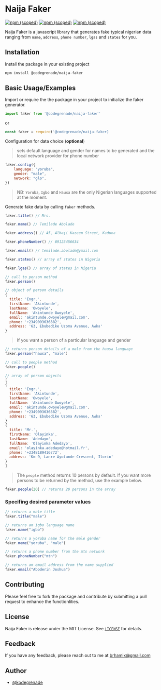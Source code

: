 # Naija Faker

[![npm (scoped)](https://img.shields.io/npm/v/@codegrenade/naija-faker.svg)](https://www.npmjs.com/package/@codegrenade/naija-faker)
[![npm (scoped)](https://img.shields.io/badge/npm-%40codegrenade%2Fnaija--faker-brightgreen.svg)](https://www.npmjs.com/package/@codegrenade/naija-faker)
[![npm (scoped)](https://img.shields.io/npm/l/@codegrenade/naija-faker)](https://www.npmjs.com/package/@codegrenade/naija-faker)

Naija Faker is a javascript library that generates fake typical nigerian data ranging from `name`, `address`, `phone number`, `lgas` and `states` for you.

## Installation
Install the package in your existing project

```bash
npm install @codegrenade/naija-faker
```

## Basic Usage/Examples
Import or require the the package in your project to initialize the faker generator.

```javascript
import faker from '@codegrenade/naija-faker'
```
or 

```javascript
const faker = require('@codegrenade/naija-faker)
```

Configuration for data choice (**optional**)

> sets default language and gender for names to be generated and the local network provider for phone number
```javascript
faker.config({
	language: "yoruba",
	gender: "male",
	network: "glo",
})

```
> NB: `Yoruba`, `Igbo` and `Hausa` are the only Nigerian languages supported at the moment.

Generate fake data by calling `faker` methods.

```javascript
faker.title() // Mrs.

faker.name() // Temilade Abolade

faker.address() // 45, Alhaji Kazeem Street, Kaduna

faker.phoneNumber() // 09123456634

faker.email() // temilade.abolade@ymail.com

faker.states() // array of states in Nigeria

faker.lgas() // array of states in Nigeria
```

```javascript
// call to person method
faker.person() 

// object of person details
{
  title: 'Engr.',
  firstName: 'Akintunde',
  lastName: 'Owoyele',
  fullName: 'Akintunde Owoyele',
  email: 'akintunde.owoyele@gmail.com',
  phone: '+2349093636382',
  address: '63, Ebubedike Uzoma Avenue, Awka'
}
```

> If you want a person of a particular language and gender

```javascript
// returns person details of a male from the hausa language
faker.person("hausa", "male") 
```


```javascript
// call to people method
faker.people()

// array of person objects
[
{
  title: 'Engr.',
  firstName: 'Akintunde',
  lastName: 'Owoyele',
  fullName: 'Akintunde Owoyele',
  email: 'akintunde.owoyele@gmail.com',
  phone: '+2349093636382',
  address: '63, Ebubedike Uzoma Avenue, Awka'
}
{
  title: 'Mr.',
  firstName: 'Olayinka',
  lastName: 'Adedayo',
  fullName: 'Olayinka Adedayo',
  email: 'olayinka.adedayo@hotmail.fr',
  phone: '+2348189416772',
  address: 'Km 9, Lanre Ayotunde Crescent, Ilorin'
}
]
```
> The `people` method returns 10 persons by default. If you want more persons to be returned by the method, use the example below.

```javascript
faker.people(20) // returns 20 persons in the array
```

### Specifing desired parameter values
```javascript
// returns a male title
faker.title("male") 

// returns an igbo language name
faker.name("igbo") 

// returns a yoruba name for the male gender
faker.name("yoruba", "male") 

// returns a phone number from the mtn network
faker.phoneNumber("mtn")

// returns an email address from the name supplied
faker.email("Aboderin Joshua")
```

## Contributing
Please feel free to fork the package and contribute by submitting a pull request to enhance the functionlities.

## License
Naija Faker is release under the MIT License. See [`LICENSE`](LICENSE) for details.

## Feedback
If you have any feedback, please reach out to me at brhamix@gmail.com

## Author
- [@kodegrenade](https://www.github.com/kodegrenade)
